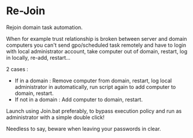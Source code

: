 # Re-Join
Rejoin domain task automation.

When for example trust relationship is broken between server and domain computers you can't send gpo/scheduled task remotely and have to login with local administrator account, take computer out of domain, restart, log in locally, re-add, restart...

2 cases :
  - If in a domain : Remove computer from domain, restart, log local administrator in automatically, run script again to add computer to domain, restart.
  - If not in a domain : Add computer to domain, restart.

Launch using Join.bat preferably, to bypass execution policy and run as administrator with a simple double click!

Needless to say, beware when leaving your passwords in clear.
